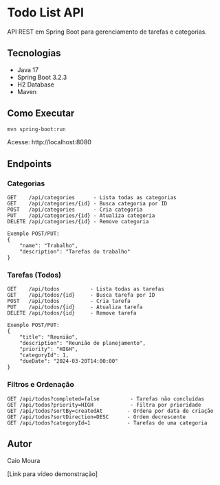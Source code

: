 # Todo List API

API REST em Spring Boot para gerenciamento de tarefas e categorias.

## Tecnologias
- Java 17
- Spring Boot 3.2.3
- H2 Database
- Maven

## Como Executar
```bash
mvn spring-boot:run
```
Acesse: http://localhost:8080

## Endpoints

### Categorias
```
GET    /api/categories      - Lista todas as categorias
GET    /api/categories/{id} - Busca categoria por ID
POST   /api/categories      - Cria categoria
PUT    /api/categories/{id} - Atualiza categoria
DELETE /api/categories/{id} - Remove categoria

Exemplo POST/PUT:
{
    "name": "Trabalho",
    "description": "Tarefas do trabalho"
}
```

### Tarefas (Todos)
```
GET    /api/todos          - Lista todas as tarefas
GET    /api/todos/{id}     - Busca tarefa por ID
POST   /api/todos          - Cria tarefa
PUT    /api/todos/{id}     - Atualiza tarefa
DELETE /api/todos/{id}     - Remove tarefa

Exemplo POST/PUT:
{
    "title": "Reunião",
    "description": "Reunião de planejamento",
    "priority": "HIGH",
    "categoryId": 1,
    "dueDate": "2024-03-20T14:00:00"
}
```

### Filtros e Ordenação
```
GET /api/todos?completed=false          - Tarefas não concluídas
GET /api/todos?priority=HIGH            - Filtra por prioridade
GET /api/todos?sortBy=createdAt        - Ordena por data de criação
GET /api/todos?sortDirection=DESC      - Ordem decrescente
GET /api/todos?categoryId=1            - Tarefas de uma categoria
```

## Autor
Caio Moura

[Link para vídeo demonstração]